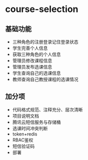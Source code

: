 # course-selection

## 基础功能
* 三种角色的注册登录记住登录状态
* 学生完善个人信息
* 获取三种角色的个人信息
* 管理员修改课程信息
* 管理员发布选课信息
* 学生查询自己的选课信息
* 教师查询自己教授课程的选课情况

## 加分项
* 代码格式规范、注释充分、层次清晰
* 项目说明文档
* 腾讯云短信服务与存储桶
* 选课时间冲突判断
* token+redis
* RBAC鉴权
* 短信验证码
* 部署
